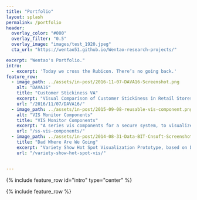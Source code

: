 ```yaml
---
title: "Portfolio"
layout: splash
permalink: /portfolio
header:
  overlay_color: "#000"
  overlay_filter: "0.5"
  overlay_image: "images/test_1920.jpeg"
  cta_url: "https://wentao51.github.io/Wentao-research-projects/"

excerpt: "Wentao's Portfolio."
intro: 
  - excerpt: 'Today we cross the Rubicon. There’s no going back.'
feature_row:
  - image_path: ../assets/in-post/2016-11-07-DAVA16-Screenshot.png
    alt: "DAVA16"
    title: "Customer Stickiness VA"
    excerpt: "Visual Comparison of Customer Stickiness in Retail Stores, accepted by DAVA, CIKM 2016"
    url: "/2016/11/07/DAVA16/"
  - image_path: ../assets/in-post/2015-09-08-reusable-vis-component.png
    alt: "VIS Monitor Components"
    title: "VIS Monitor Components"
    excerpt: "A series vis components for a secure system, to visualize system's monitoring data."
    url: "/ss-vis-components/"
  - image_path: ../assets/in-post/2014-08-31-Data-BIT-Cnsoft-Screenshot.png
    title: "Dad Where Are We Going"
    excerpt: "Variety Show Hot Spot Visualization Prototype, based on Dad Where Are We Going"
    url: "/variety-show-hot-spot-vis/"


---
```


{% include feature_row id="intro" type="center" %}

{% include feature_row %}
